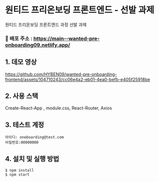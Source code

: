 # 원티드 프리온보딩 프론트엔드 - 선발 과제

원티드 프리온보딩 프론트엔드 과정 선발 과제 

### 📌 배포 주소 :  https://main--wanted-pre-onboarding09.netlify.app/

## 1. 데모 영상


https://github.com/HYBEN09/wanted-pre-onboarding-frontend/assets/104710243/cc06e4a2-eb01-4ea0-befb-e405f25918be



## 2. 사용 스택

Create-React-App , module.css, React-Router, Axios

## 3. 테스트 계정

```
아이디: oneboarding@test.com
비밀번호:00000000
```

## 4. 설치 및 실행 방법

```
$ npm install
$ npm start
```
